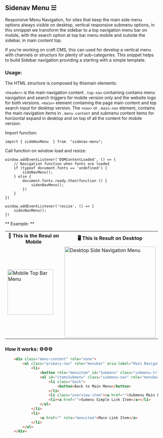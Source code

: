  ## Sidenav Menu ☱

Responsive Menu Navigation, for sites that keep the main side menu options always visible on desktop, vertical responsive submenu options, in this snnippet we transform the sidebar to a top navigation menu bar on mobile, with the search option at top bar menu mobile and outside the sidebar, in main content top.

If you’re working on craft CMS, this can used for develop a vertical menu with channels or structurs for plenty of sub-categories. This snippet helps to build Sidebar navigation providing a starting with a simple template.


### Usage:


The HTML structure is composed by thismain elements: 

``` <header> ```  is the main navigation content  ```.top-nav```  containing contains menu navigation and search triggers for mobile version only and the website logo for both versions. ``` <main> ``` element containing the page main content and top search input for desktop version. The ```<nav>```  or  ```.main-nav``` element, contains the main navigation items in  ```.menu-content``` and submenu content items for horizontal expand in desktop and on top of all the content for mobile version.

Import function:

    import { sideNavMenu  } from  "sidenav-menu"; 
	
Call function on window load and resize:

    window.addEventListener('DOMContentLoaded', () => {
        // Navigation function when fonts are loaded
        if (typeof document.fonts == 'undefined') {
            sideNavMenu();
        } else {
            document.fonts.ready.then(function () {
                sidenNavMenu();
            })
        }
    })
    
    window.addEventListener('resize', () => {
        sidenNavMenu();
    })

** Example: **

<table>
  <tr>
    <th>📱 This is the Resul on Mobile</th>
    <th>🖥 This is Result on Desktop</th>
  </tr>
  <tr>
    <td><img src="https://github.com/arisbeth/sidenav-menu/blob/main/src/assets/mobile.png" width="150" alt="Mobile Top Bar Menu"></td>
    <td><img src="https://github.com/arisbeth/sidenav-menu/blob/main/src/assets/desktop.png" width="300" alt="Desktop Side Navigation Menu"></td>
  </tr>
</table>



### How it works: ⚙⚙⚙

```html
    <div class="menu-content" role="none">
        <ul class="primary-nav" role="menubar" aria-label="Main Navigation Content Items">
            <li>
                <button role="menuitem" id="Submenu" class="submenu-trigger">Submenu</button>
                <ul id="itemsSubmenu" class="submenu-nav" role="menubar">
                    <li class="back">
                        <button>Back to Main Menu</button>
                    </li>
                    <li class="overview-item"><a href="">Submenu Main Link Item</a></li>
                    <li><a href="">Sumenu Simple Link Item</a></li>
                </ul>
            </li>
            <li>
                <a href="" role="menuitem">Main Link Item</a>
            </li>
        </ul>
    </div>
```
